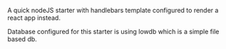 A quick nodeJS starter with handlebars template configured to render a react app instead. 

Database configured for this starter is using lowdb which is a simple file based db.